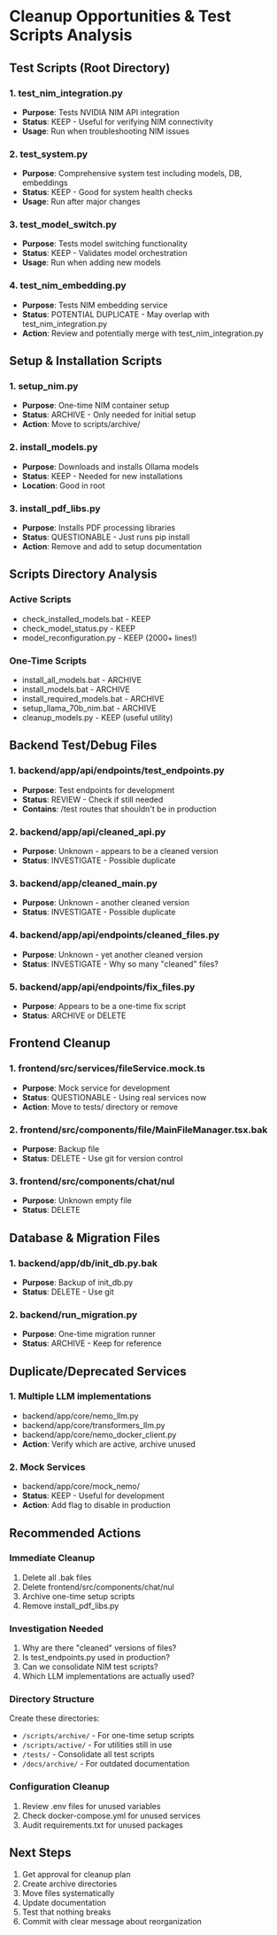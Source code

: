 # Cleanup Opportunities & Test Scripts Analysis

## Test Scripts (Root Directory)

### 1. test_nim_integration.py
- **Purpose**: Tests NVIDIA NIM API integration
- **Status**: KEEP - Useful for verifying NIM connectivity
- **Usage**: Run when troubleshooting NIM issues

### 2. test_system.py  
- **Purpose**: Comprehensive system test including models, DB, embeddings
- **Status**: KEEP - Good for system health checks
- **Usage**: Run after major changes

### 3. test_model_switch.py
- **Purpose**: Tests model switching functionality
- **Status**: KEEP - Validates model orchestration
- **Usage**: Run when adding new models

### 4. test_nim_embedding.py
- **Purpose**: Tests NIM embedding service
- **Status**: POTENTIAL DUPLICATE - May overlap with test_nim_integration.py
- **Action**: Review and potentially merge with test_nim_integration.py

## Setup & Installation Scripts

### 1. setup_nim.py
- **Purpose**: One-time NIM container setup
- **Status**: ARCHIVE - Only needed for initial setup
- **Action**: Move to scripts/archive/

### 2. install_models.py
- **Purpose**: Downloads and installs Ollama models
- **Status**: KEEP - Needed for new installations
- **Location**: Good in root

### 3. install_pdf_libs.py
- **Purpose**: Installs PDF processing libraries
- **Status**: QUESTIONABLE - Just runs pip install
- **Action**: Remove and add to setup documentation

## Scripts Directory Analysis

### Active Scripts
- check_installed_models.bat - KEEP
- check_model_status.py - KEEP
- model_reconfiguration.py - KEEP (2000+ lines!)

### One-Time Scripts
- install_all_models.bat - ARCHIVE
- install_models.bat - ARCHIVE  
- install_required_models.bat - ARCHIVE
- setup_llama_70b_nim.bat - ARCHIVE
- cleanup_models.py - KEEP (useful utility)

## Backend Test/Debug Files

### 1. backend/app/api/endpoints/test_endpoints.py
- **Purpose**: Test endpoints for development
- **Status**: REVIEW - Check if still needed
- **Contains**: /test routes that shouldn't be in production

### 2. backend/app/api/cleaned_api.py
- **Purpose**: Unknown - appears to be a cleaned version
- **Status**: INVESTIGATE - Possible duplicate

### 3. backend/app/cleaned_main.py
- **Purpose**: Unknown - another cleaned version
- **Status**: INVESTIGATE - Possible duplicate

### 4. backend/app/api/endpoints/cleaned_files.py
- **Purpose**: Unknown - yet another cleaned version
- **Status**: INVESTIGATE - Why so many "cleaned" files?

### 5. backend/app/api/endpoints/fix_files.py
- **Purpose**: Appears to be a one-time fix script
- **Status**: ARCHIVE or DELETE

## Frontend Cleanup

### 1. frontend/src/services/fileService.mock.ts
- **Purpose**: Mock service for development
- **Status**: QUESTIONABLE - Using real services now
- **Action**: Move to tests/ directory or remove

### 2. frontend/src/components/file/MainFileManager.tsx.bak
- **Purpose**: Backup file
- **Status**: DELETE - Use git for version control

### 3. frontend/src/components/chat/nul
- **Purpose**: Unknown empty file
- **Status**: DELETE

## Database & Migration Files

### 1. backend/app/db/init_db.py.bak
- **Purpose**: Backup of init_db.py
- **Status**: DELETE - Use git

### 2. backend/run_migration.py
- **Purpose**: One-time migration runner
- **Status**: ARCHIVE - Keep for reference

## Duplicate/Deprecated Services

### 1. Multiple LLM implementations
- backend/app/core/nemo_llm.py
- backend/app/core/transformers_llm.py
- backend/app/core/nemo_docker_client.py
- **Action**: Verify which are active, archive unused

### 2. Mock Services
- backend/app/core/mock_nemo/
- **Status**: KEEP - Useful for development
- **Action**: Add flag to disable in production

## Recommended Actions

### Immediate Cleanup
1. Delete all .bak files
2. Delete frontend/src/components/chat/nul
3. Archive one-time setup scripts
4. Remove install_pdf_libs.py

### Investigation Needed
1. Why are there "cleaned" versions of files?
2. Is test_endpoints.py used in production?
3. Can we consolidate NIM test scripts?
4. Which LLM implementations are actually used?

### Directory Structure
Create these directories:
- `/scripts/archive/` - For one-time setup scripts
- `/scripts/active/` - For utilities still in use
- `/tests/` - Consolidate all test scripts
- `/docs/archive/` - For outdated documentation

### Configuration Cleanup
1. Review .env files for unused variables
2. Check docker-compose.yml for unused services
3. Audit requirements.txt for unused packages

## Next Steps
1. Get approval for cleanup plan
2. Create archive directories
3. Move files systematically
4. Update documentation
5. Test that nothing breaks
6. Commit with clear message about reorganization
